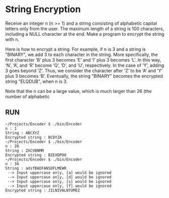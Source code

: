 # String Encryption

Receive an integer n (n >= 1) and a string consisting of alphabetic capital letters only from the user. The maximum length of a string is 100 characters, including a NULL character at the end. Make a program to encrypt the string with n.

Here is how to encrypt a string. For example, if n is 3 and a string is "BINARY", we add 3 to each character in the string. More specifically, the first character ‘B’ plus 3 becomes ‘E’ and ‘I’ plus 3 becomes ‘L’. In this way, ‘N’, ‘A’, and ‘R’ become ‘Q’, ‘D’, and ‘U’, respectively. In the case of ‘Y’, adding 3 goes beyond ‘Z’. Thus, we consider the character after ‘Z’ to be ‘A’ and ‘Y’ plus 3 becomes ‘B’. Eventually, the string "BINARY" becomes the encrypted string "ELQDUB", when n is 3.

Note that the n can be a large value, which is much larger than 26 (the number of alphabetic

## RUN
```shell
~/Projects/Encoder $ ./bin/Encoder
n : 1
String : ABCXYZ
Encrypted string : BCDYZA
~/Projects/Encoder $ ./bin/Encoder
n : 28
String : ZXCVBNMM
Encrypted string : BZEXDPOO
~/Projects/Encoder $ ./bin/Encoder
n : 34
String : adsfBADFANSDFLMEWR
 --> Input uppercase only, [a] would be ignored
 --> Input uppercase only, [d] would be ignored
 --> Input uppercase only, [s] would be ignored
 --> Input uppercase only, [f] would be ignored
Encrypted string : JILNIVALNTUMEZ
```